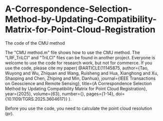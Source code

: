 # A-Correspondence-Selection-Method-by-Updating-Compatibility-Matrix-for-Point-Cloud-Registration
The code of the CMU method

The "CMU method.m" file shows how to use the CMU method. The “LRF_TriLCI” and "TriLCI" files can be found in another project. Everyone is welcome to use the code for research work, but not for commerce. If you use the code, please cite my paper(  @ARTICLE{11145875,
  author={Tao, Wuyong and Wu, Zhiquan and Wang, Ruisheng and Hua, Xianghong and Xu, Shaoping and Chen, Zhiping and Min, Danhua},
  journal={IEEE Transactions on Geoscience and Remote Sensing}, 
  title={A Correspondence Selection Method by Updating Compatibility Matrix for Point Cloud Registration}, 
  year={2025},
  volume={63},
  number={},
  pages={1-14},
  doi={10.1109/TGRS.2025.3604617}}  ).

Before you use the code, you need to calculate the point cloud resolution (pr).
